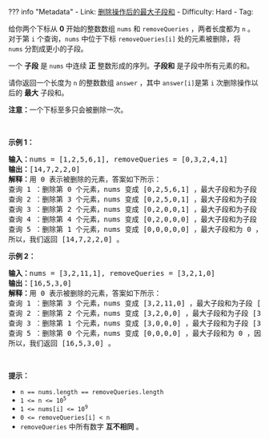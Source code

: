 
??? info "Metadata"
    - Link: [删除操作后的最大子段和](https://leetcode.cn/problems/maximum-segment-sum-after-removals)
    - Difficulty: Hard
    - Tag: 

<p>给你两个下标从 <strong>0</strong>&nbsp;开始的整数数组&nbsp;<code>nums</code> 和&nbsp;<code>removeQueries</code>&nbsp;，两者长度都为&nbsp;<code>n</code>&nbsp;。对于第&nbsp;<code>i</code>&nbsp;个查询，<code>nums</code>&nbsp;中位于下标&nbsp;<code>removeQueries[i]</code>&nbsp;处的元素被删除，将 <code>nums</code>&nbsp;分割成更小的子段。</p>

<p>一个 <strong>子段</strong>&nbsp;是 <code>nums</code>&nbsp;中连续 <strong>正</strong>&nbsp;整数形成的序列。<strong>子段和</strong>&nbsp;是子段中所有元素的和。</p>

<p>请你返回一个长度为 <code>n</code>&nbsp;的整数数组<em>&nbsp;</em><code>answer</code>&nbsp;，其中<em>&nbsp;</em><code>answer[i]</code>是第&nbsp;<code>i</code>&nbsp;次删除操作以后的&nbsp;<strong>最大</strong>&nbsp;子段和。</p>

<p><strong>注意：</strong>一个下标至多只会被删除一次。</p>

<p>&nbsp;</p>

<p><strong>示例 1：</strong></p>

<pre><b>输入：</b>nums = [1,2,5,6,1], removeQueries = [0,3,2,4,1]
<b>输出：</b>[14,7,2,2,0]
<b>解释：</b>用 0 表示被删除的元素，答案如下所示：
查询 1 ：删除第 0 个元素，nums 变成 [0,2,5,6,1] ，最大子段和为子段 [2,5,6,1] 的和 14 。
查询 2 ：删除第 3 个元素，nums 变成 [0,2,5,0,1] ，最大子段和为子段 [2,5] 的和 7 。
查询 3 ：删除第 2 个元素，nums 变成 [0,2,0,0,1] ，最大子段和为子段 [2] 的和 2 。
查询 4 ：删除第 4 个元素，nums 变成 [0,2,0,0,0] ，最大子段和为子段 [2] 的和 2 。
查询 5 ：删除第 1 个元素，nums 变成 [0,0,0,0,0] ，最大子段和为 0 ，因为没有任何子段存在。
所以，我们返回 [14,7,2,2,0] 。</pre>

<p><strong>示例 2：</strong></p>

<pre><b>输入：</b>nums = [3,2,11,1], removeQueries = [3,2,1,0]
<b>输出：</b>[16,5,3,0]
<b>解释：</b>用 0 表示被删除的元素，答案如下所示：
查询 1 ：删除第 3 个元素，nums 变成 [3,2,11,0] ，最大子段和为子段 [3,2,11] 的和 16 。
查询 2 ：删除第 2 个元素，nums 变成 [3,2,0,0] ，最大子段和为子段 [3,2] 的和 5 。
查询 3 ：删除第 1 个元素，nums 变成 [3,0,0,0] ，最大子段和为子段 [3] 的和 3 。
查询 5 ：删除第 0 个元素，nums 变成 [0,0,0,0] ，最大子段和为 0 ，因为没有任何子段存在。
所以，我们返回 [16,5,3,0] 。
</pre>

<p>&nbsp;</p>

<p><strong>提示：</strong></p>

<ul>
	<li><code>n == nums.length == removeQueries.length</code></li>
	<li><code>1 &lt;= n &lt;= 10<sup>5</sup></code></li>
	<li><code>1 &lt;= nums[i] &lt;= 10<sup>9</sup></code></li>
	<li><code>0 &lt;= removeQueries[i] &lt; n</code></li>
	<li><code>removeQueries</code>&nbsp;中所有数字 <strong>互不相同</strong>&nbsp;。</li>
</ul>
